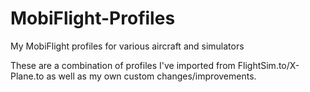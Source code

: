 # MobiFlight-Profiles
My MobiFlight profiles for various aircraft and simulators

These are a combination of profiles I've imported from FlightSim.to/X-Plane.to as well as my own custom changes/improvements.
